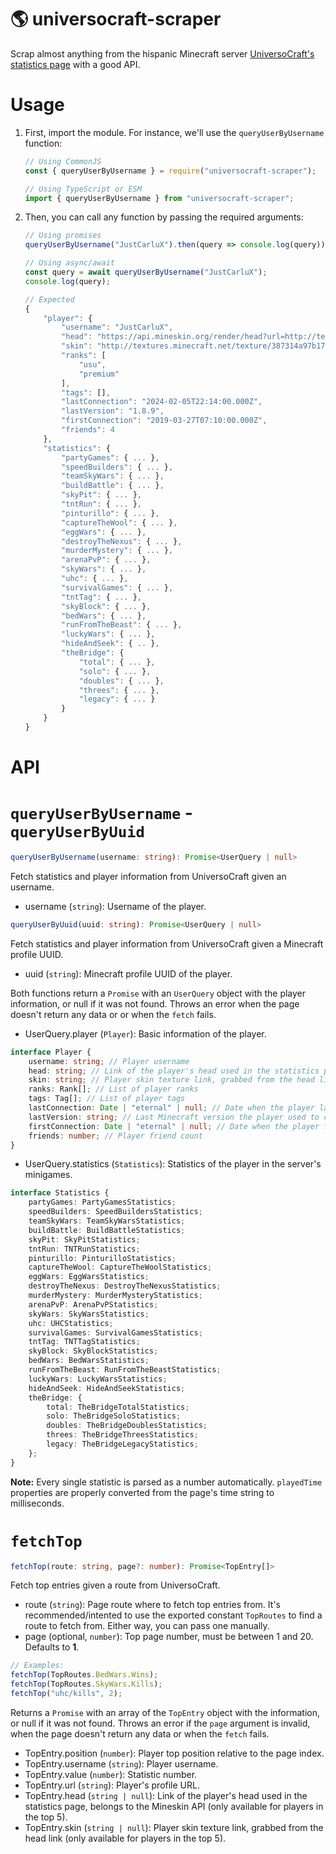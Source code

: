 # 🌎 universocraft-scraper

Scrap almost anything from the hispanic Minecraft server [UniversoCraft's statistics page](https://stats.universocraft.com/) with a good API.

# Usage

1. First, import the module. For instance, we'll use the `queryUserByUsername` function:

    ```js
    // Using CommonJS
    const { queryUserByUsername } = require("universocraft-scraper");

    // Using TypeScript or ESM
    import { queryUserByUsername } from "universocraft-scraper";
    ```

2. Then, you can call any function by passing the required arguments:

    ```js
    // Using promises
    queryUserByUsername("JustCarluX").then(query => console.log(query));

    // Using async/await
    const query = await queryUserByUsername("JustCarluX");
    console.log(query);

    // Expected
    {
        "player": {
            "username": "JustCarluX",
            "head": "https://api.mineskin.org/render/head?url=http://textures.minecraft.net/texture/387314a97b1732d7eb2f8e1b14798df1ae38b6878620e9c15647042443bafdf7",
            "skin": "http://textures.minecraft.net/texture/387314a97b1732d7eb2f8e1b14798df1ae38b6878620e9c15647042443bafdf7",
            "ranks": [
                "usu",
                "premium"
            ],
            "tags": [],
            "lastConnection": "2024-02-05T22:14:00.000Z",
            "lastVersion": "1.8.9",
            "firstConnection": "2019-03-27T07:10:00.000Z",
            "friends": 4
        },
        "statistics": {
            "partyGames": { ... },
            "speedBuilders": { ... },
            "teamSkyWars": { ... },
            "buildBattle": { ... },
            "skyPit": { ... },
            "tntRun": { ... },
            "pinturillo": { ... },
            "captureTheWool": { ... },
            "eggWars": { ... },
            "destroyTheNexus": { ... },
            "murderMystery": { ... },
            "arenaPvP": { ... },
            "skyWars": { ... },
            "uhc": { ... },
            "survivalGames": { ... },
            "tntTag": { ... },
            "skyBlock": { ... },
            "bedWars": { ... },
            "runFromTheBeast": { ... },
            "luckyWars": { ... },
            "hideAndSeek": { .. },
            "theBridge": {
                "total": { ... },
                "solo": { ... },
                "doubles": { ... },
                "threes": { ... },
                "legacy": { ... }
            }
        }
    }
    ```

# API

# `queryUserByUsername` - `queryUserByUuid`

```ts
queryUserByUsername(username: string): Promise<UserQuery | null>
```

Fetch statistics and player information from UniversoCraft given an username.

- username (`string`): Username of the player.

```ts
queryUserByUuid(uuid: string): Promise<UserQuery | null>
```

Fetch statistics and player information from UniversoCraft given a Minecraft profile UUID.

- uuid (`string`): Minecraft profile UUID of the player.

Both functions return a `Promise` with an `UserQuery` object with the player information, or null if it was not found. Throws an error when the page doesn't return any data or or when the `fetch` fails.

- UserQuery.player (`Player`): Basic information of the player.

```ts
interface Player {
    username: string; // Player username
    head: string; // Link of the player's head used in the statistics page, belongs to the Mineskin API
    skin: string; // Player skin texture link, grabbed from the head link
    ranks: Rank[]; // List of player ranks
    tags: Tag[]; // List of player tags
    lastConnection: Date | "eternal" | null; // Date when the player last connected to the server. Equals to `null` if the date is unknown or "eternal" if the page shows that as a date
    lastVersion: string; // Last Minecraft version the player used to connect to the server
    firstConnection: Date | "eternal" | null; // Date when the player first connected to the server. Equals to `null` if the date is unknown or "eternal" if the page shows that as a date
    friends: number; // Player friend count
}
```

- UserQuery.statistics (`Statistics`): Statistics of the player in the server's minigames.

```ts
interface Statistics {
    partyGames: PartyGamesStatistics;
    speedBuilders: SpeedBuildersStatistics;
    teamSkyWars: TeamSkyWarsStatistics;
    buildBattle: BuildBattleStatistics;
    skyPit: SkyPitStatistics;
    tntRun: TNTRunStatistics;
    pinturillo: PinturilloStatistics;
    captureTheWool: CaptureTheWoolStatistics;
    eggWars: EggWarsStatistics;
    destroyTheNexus: DestroyTheNexusStatistics;
    murderMystery: MurderMysteryStatistics;
    arenaPvP: ArenaPvPStatistics;
    skyWars: SkyWarsStatistics;
    uhc: UHCStatistics;
    survivalGames: SurvivalGamesStatistics;
    tntTag: TNTTagStatistics;
    skyBlock: SkyBlockStatistics;
    bedWars: BedWarsStatistics;
    runFromTheBeast: RunFromTheBeastStatistics;
    luckyWars: LuckyWarsStatistics;
    hideAndSeek: HideAndSeekStatistics;
    theBridge: {
        total: TheBridgeTotalStatistics;
        solo: TheBridgeSoloStatistics;
        doubles: TheBridgeDoublesStatistics;
        threes: TheBridgeThreesStatistics;
        legacy: TheBridgeLegacyStatistics;
    };
}
```

**Note:** Every single statistic is parsed as a number automatically. `playedTime` properties are properly converted from the page's time string to milliseconds.

# `fetchTop`

```ts
fetchTop(route: string, page?: number): Promise<TopEntry[]>
```

Fetch top entries given a route from UniversoCraft.

- route (`string`): Page route where to fetch top entries from. It's recommended/intented to use the exported constant `TopRoutes` to find a route to fetch from. Either way, you can pass one manually.
- page (optional, `number`): Top page number, must be between 1 and 20. Defaults to **1**.

```ts
// Examples:
fetchTop(TopRoutes.BedWars.Wins);
fetchTop(TopRoutes.SkyWars.Kills);
fetchTop("uhc/kills", 2);
```

Returns a `Promise` with an array of the `TopEntry` object with the information, or null if it was not found. Throws an error if the `page` argument is invalid, when the page doesn't return any data or when the `fetch` fails.

- TopEntry.position (`number`): Player top position relative to the page index.
- TopEntry.username (`string`): Player username.
- TopEntry.value (`number`): Statistic number.
- TopEntry.url (`string`): Player's profile URL.
- TopEntry.head (`string | null`): Link of the player's head used in the statistics page, belongs to the Mineskin API (only available for players in the top 5).
- TopEntry.skin (`string | null`): Player skin texture link, grabbed from the head link (only available for players in the top 5).
